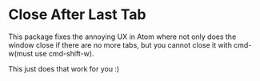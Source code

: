 # Close After Last Tab

This package fixes the annoying UX in Atom where not only does the window close if there are no more tabs, but you cannot close it with cmd-w(must use cmd-shift-w).

This just does that work for you :)
